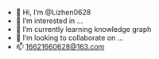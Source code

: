 - 👋 Hi, I’m @Lizhen0628
- 👀 I’m interested in ...
- 🌱 I’m currently learning knowledge graph
- 💞️ I’m looking to collaborate on ...
- 📫 16621660628@163.com

<!---
Lizhen0628/Lizhen0628 is a ✨ special ✨ repository because its `README.md` (this file) appears on your GitHub profile.
You can click the Preview link to take a look at your changes.
--->
